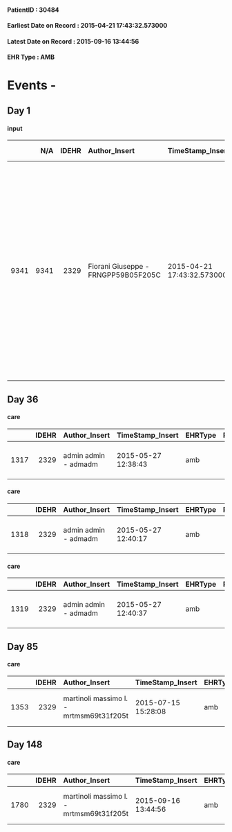 
#### PatientID : 30484
#### Earliest Date on Record : 2015-04-21 17:43:32.573000
#### Latest Date on Record : 2015-09-16 13:44:56
#### EHR Type : AMB

# Events - 

## Day 1

#### input
|      |    N/A |   IDEHR | Author_Insert                       | TimeStamp_Insert           | EHRType   |   PatientID |   IDDigitalSignDocument | persone_vicine   |   Unnamed: 0_x.1 |   IDANAMNESI_SOCIALE | Patient   | FamigliaAltro   | Paziente_T   | FamigliaAltro_T   |   Non_Rilevabile_x.1 | Note_Non_Rilevabile_x.1   | opt_Problemi   | Note_I                                                                                                                                                                                                                                                                                                                                              | ds_note_timori                                                                                                                           | chk_contr_sintomi   | opt_paziente_a   | opt_famiglia_a   | opt_adeguatezza   | opt_paziente_solo   | ds_note_con                                                                                   | opt_presente_assente   | Presenza_minori   | Caregiver_principale   | opt_capacita     | opt_necessario   | opt_presente   | opt_risorse_ec   | opt_paziente_psi   | opt_Ins_vol   | opt_paziente_ad   | opt_caregiver_ad   | opt_esenzione   | opt_inv_civile   |   ds_codice_es | Needs     | Domestic partnership   | Fragility   | opt_disponibilita_f   | opt_indennita_acc   | opt_legge   | opt_famiglia_psi   | opt_disponibilit_paz   |
|-----:|-------:|--------:|:------------------------------------|:---------------------------|:----------|------------:|------------------------:|:-----------------|-----------------:|---------------------:|:----------|:----------------|:-------------|:------------------|---------------------:|:--------------------------|:---------------|:----------------------------------------------------------------------------------------------------------------------------------------------------------------------------------------------------------------------------------------------------------------------------------------------------------------------------------------------------|:-----------------------------------------------------------------------------------------------------------------------------------------|:--------------------|:-----------------|:-----------------|:------------------|:--------------------|:----------------------------------------------------------------------------------------------|:-----------------------|:------------------|:-----------------------|:-----------------|:-----------------|:---------------|:-----------------|:-------------------|:--------------|:------------------|:-------------------|:----------------|:-----------------|---------------:|:----------|:-----------------------|:------------|:----------------------|:--------------------|:------------|:-------------------|:-----------------------|
| 9341 |   9341 |    2329 | Fiorani Giuseppe - FRNGPP59B05F205C | 2015-04-21 17:43:32.573000 | AMB       |       30484 |                   58310 | N/A              |              964 |                  608 | No#0      | Si#1            | No#0         | Si#1              |                    0 | NR                        | Si#1           | Pz non informata della diagnosi oncologica recente e dell'assenza di spazi di trattamento.Il marito ed il figlio sono stati debitamente informati dall'oncologo del S.Carlo dott Pirovano,rispetto all'assenza di margini di ulteriore trattamento,in pz gi√† conosciuta per neoplasia gastrica operata e trattata dal 2010 e negli anni successivi | Il marito preferisce mantenere nella pz un livello di comunicazione molto limitato rispetto alla malattia oncologica e alla sua gravit√† | controllo sintomi#0 | Indefinite#2     | Congruenti#1     | Da valutare#2     | No#0                | Vive con il marito Francesco di aa 78.Il figlio unico Fabio di aa 48 √® cgt e vive a Bareggio | Presente#1             | No#0              | Il marito              | Incrementabile#1 | No#0             | No#0           | Adeguate#1       | No#0               | No#0          | Totale#2          | Totale#2           | Si#1            | No#0             |             48 | Clinici#0 | Coniuge/Convivente#0   | nessuna#0   | No#0                  | No#0                | No#0        | No#0               | No#0                   |


## Day 36

#### care
|      |   IDEHR | Author_Insert        | TimeStamp_Insert    | EHRType   |   PatientID |   IDGESTIONE_AUSILI |   opt_annulla_consegna | dt_Ric_consegna     | opt_ausilio                    |
|-----:|--------:|:---------------------|:--------------------|:----------|------------:|--------------------:|-----------------------:|:--------------------|:-------------------------------|
| 1317 |    2329 | admin admin - admadm | 2015-05-27 12:38:43 | amb       |       30484 |                1161 |                      0 | 2015-05-01 00:00:00 | folding wheelchair outdoor # 3 |

#### care
|      |   IDEHR | Author_Insert        | TimeStamp_Insert    | EHRType   |   PatientID |   IDGESTIONE_AUSILI |   opt_annulla_consegna | dt_Ric_consegna     | dt_ric_cons_forn    | opt_ausilio                    |
|-----:|--------:|:---------------------|:--------------------|:----------|------------:|--------------------:|-----------------------:|:--------------------|:--------------------|:-------------------------------|
| 1318 |    2329 | admin admin - admadm | 2015-05-27 12:40:17 | amb       |       30484 |                1162 |                      0 | 2015-05-01 00:00:00 | 2015-05-02 00:00:00 | folding wheelchair outdoor # 3 |

#### care
|      |   IDEHR | Author_Insert        | TimeStamp_Insert    | EHRType   |   PatientID |   IDGESTIONE_AUSILI |   ds_ncons |   opt_annulla_consegna | dt_Ric_consegna     | dt_ric_cons_forn    | opt_ausilio                    |
|-----:|--------:|:---------------------|:--------------------|:----------|------------:|--------------------:|-----------:|-----------------------:|:--------------------|:--------------------|:-------------------------------|
| 1319 |    2329 | admin admin - admadm | 2015-05-27 12:40:37 | amb       |       30484 |                1163 |        666 |                      0 | 2015-05-01 00:00:00 | 2015-05-02 00:00:00 | folding wheelchair outdoor # 3 |


## Day 85

#### care
|      |   IDEHR | Author_Insert                           | TimeStamp_Insert    | EHRType   |   PatientID |   IDGESTIONE_AUSILI |   ds_ncons |   ds_nritiro |   opt_annulla_consegna | dt_Ric_consegna     | dt_ric_cons_forn    | dt_ric_ritiro       | dt_ric_ritiro_forn   | opt_ausilio                    |
|-----:|--------:|:----------------------------------------|:--------------------|:----------|------------:|--------------------:|-----------:|-------------:|-----------------------:|:--------------------|:--------------------|:--------------------|:---------------------|:-------------------------------|
| 1353 |    2329 | martinoli massimo l. - mrtmsm69t31f205t | 2015-07-15 15:28:08 | amb       |       30484 |                1197 |        666 |        25685 |                      0 | 2015-05-01 00:00:00 | 2015-05-02 00:00:00 | 2015-07-15 00:00:00 | 2015-07-15 00:00:00  | folding wheelchair outdoor # 3 |


## Day 148

#### care
|      |   IDEHR | Author_Insert                           | TimeStamp_Insert    | EHRType   |   PatientID |   IDGESTIONE_AUSILI |   ds_ncons |   ds_nritiro |   opt_annulla_consegna | ds_note_x      | dt_Ric_consegna     | dt_ric_cons_forn    | dt_ric_ritiro       | dt_ric_ritiro_forn   | opt_ausilio                    |
|-----:|--------:|:----------------------------------------|:--------------------|:----------|------------:|--------------------:|-----------:|-------------:|-----------------------:|:---------------|:--------------------|:--------------------|:--------------------|:---------------------|:-------------------------------|
| 1780 |    2329 | martinoli massimo l. - mrtmsm69t31f205t | 2015-09-16 13:44:56 | amb       |       30484 |                1624 |        666 |        25685 |                      1 | not delivered. | 2015-05-01 00:00:00 | 2015-05-02 00:00:00 | 2015-07-15 00:00:00 | 2015-07-15 00:00:00  | folding wheelchair outdoor # 3 |



